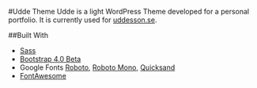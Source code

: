 #Udde Theme
Udde is a light WordPress Theme developed for a personal portfolio. It is currently used for [uddesson.se](http://uddesson.se/).

##Built With
* [Sass](https://sass-lang.com/)
* [Bootstrap 4.0 Beta](https://getbootstrap.com/)
* Google Fonts [Roboto](https://fonts.google.com/specimen/Roboto), [Roboto Mono](https://fonts.google.com/specimen/Roboto+Mono), [Quicksand](https://fonts.google.com/specimen/Quicksand)
* [FontAwesome](fontawesome.io/)